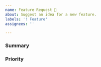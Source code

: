 ```yaml
---
name: Feature Request 🌟
about: Suggest an idea for a new feature.
labels: '! Feature'
assignees: ''

---
```


<!--

👋 Hi, thank you for using UIKit!

Please open an issues only for a bug report or feature request. Make sure no one else else has already opened a similar issue. If you need help or have questions about UIkit, there are few places to start:

- Search our public documentation: https://getuikit.com/docs
- Ask the community in the Discord chat: https://discord.gg/NEt4Pv7
- Look for an answer on Stack Overflow: https://stackoverflow.com/questions/ask?tags=getuikit

-->

### Summary

<!-- What feature are you requesting? What problem does it solve? -->

### Priority

<!-- On a scale of 1-5, how important is this feature to you? Please explain. -->
